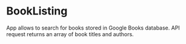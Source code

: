 # BookListing
App allows to search for books stored in Google Books database.
API request returns an array of book titles and authors.
